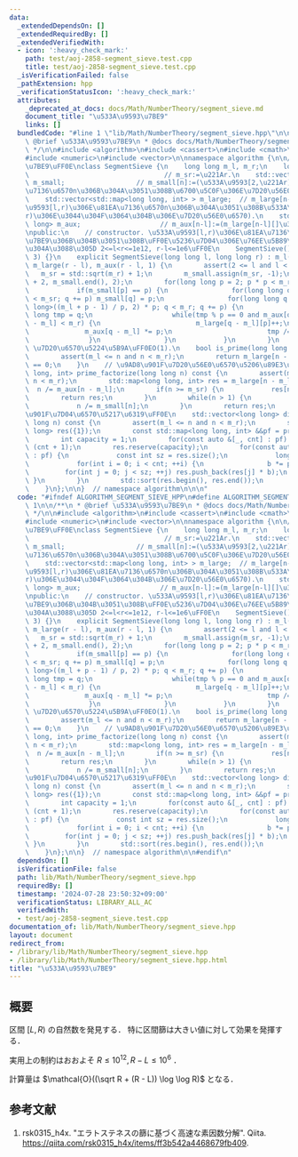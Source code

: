```yaml
---
data:
  _extendedDependsOn: []
  _extendedRequiredBy: []
  _extendedVerifiedWith:
  - icon: ':heavy_check_mark:'
    path: test/aoj-2858-segment_sieve.test.cpp
    title: test/aoj-2858-segment_sieve.test.cpp
  _isVerificationFailed: false
  _pathExtension: hpp
  _verificationStatusIcon: ':heavy_check_mark:'
  attributes:
    _deprecated_at_docs: docs/Math/NumberTheory/segment_sieve.md
    document_title: "\u533A\u9593\u7BE9"
    links: []
  bundledCode: "#line 1 \"lib/Math/NumberTheory/segment_sieve.hpp\"\n\n\n\n/**\n *\
    \ @brief \u533A\u9593\u7BE9\n * @docs docs/Math/NumberTheory/segment_sieve.md\n\
    \ */\n\n#include <algorithm>\n#include <cassert>\n#include <cmath>\n#include <map>\n\
    #include <numeric>\n#include <vector>\n\nnamespace algorithm {\n\n// \u533A\u9593\
    \u7BE9\uFF0E\nclass SegmentSieve {\n    long long m_l, m_r;\n    long long m_sr;\
    \                                  // m_sr:=\u221Ar.\n    std::vector<long long>\
    \ m_small;                  // m_small[n]:=(\u533A\u9593[2,\u221Ar)\u306E\u81EA\
    \u7136\u6570n\u306B\u304A\u3051\u308B\u6700\u5C0F\u306E\u7D20\u56E0\u6570).\n\
    \    std::vector<std::map<long long, int> > m_large;  // m_large[n-l][]:=(\u533A\
    \u9593[l,r)\u306E\u81EA\u7136\u6570n\u306B\u304A\u3051\u308B\u533A\u9593[2,\u221A\
    r)\u306E\u3044\u304F\u3064\u304B\u306E\u7D20\u56E0\u6570).\n    std::vector<long\
    \ long> m_aux;                    // m_aux[n-l]:=(m_large[n-l][]\u306E\u7A4D).\n\
    \npublic:\n    // constructor. \u533A\u9593[l,r)\u306E\u81EA\u7136\u6570\u3092\
    \u7BE9\u306B\u304B\u3051\u308B\uFF0E\u5236\u7D04\u306E\u76EE\u5B89\u306F\u304A\
    \u304A\u3088\u305D 2<=l<r<=1e12, r-l<=1e6\uFF0E\n    SegmentSieve() : SegmentSieve(2,\
    \ 3) {}\n    explicit SegmentSieve(long long l, long long r) : m_l(l), m_r(r),\
    \ m_large(r - l), m_aux(r - l, 1) {\n        assert(2 <= l and l < r);\n     \
    \   m_sr = std::sqrt(m_r) + 1;\n        m_small.assign(m_sr, -1);\n        std::iota(m_small.begin()\
    \ + 2, m_small.end(), 2);\n        for(long long p = 2; p * p < m_r; ++p) {\n\
    \            if(m_small[p] == p) {\n                for(long long q = p * p; q\
    \ < m_sr; q += p) m_small[q] = p;\n                for(long long q = std::max<long\
    \ long>((m_l + p - 1) / p, 2) * p; q < m_r; q += p) {\n                    long\
    \ long tmp = q;\n                    while(tmp % p == 0 and m_aux[q - m_l] * m_aux[q\
    \ - m_l] < m_r) {\n                        m_large[q - m_l][p]++;\n          \
    \              m_aux[q - m_l] *= p;\n                        tmp /= p;\n     \
    \               }\n                }\n            }\n        }\n    }\n\n    //\
    \ \u7D20\u6570\u5224\u5B9A\uFF0EO(1).\n    bool is_prime(long long n) const {\n\
    \        assert(m_l <= n and n < m_r);\n        return m_large[n - m_l].size()\
    \ == 0;\n    }\n    // \u9AD8\u901F\u7D20\u56E0\u6570\u5206\u89E3\uFF0E\n    std::map<long\
    \ long, int> prime_factorize(long long n) const {\n        assert(m_l <= n and\
    \ n < m_r);\n        std::map<long long, int> res = m_large[n - m_l];\n      \
    \  n /= m_aux[n - m_l];\n        if(n >= m_sr) {\n            res[n]++;\n    \
    \        return res;\n        }\n        while(n > 1) {\n            res[m_small[n]]++;\n\
    \            n /= m_small[n];\n        }\n        return res;\n    }\n    // \u9AD8\
    \u901F\u7D04\u6570\u5217\u6319\uFF0E\n    std::vector<long long> divisors(long\
    \ long n) const {\n        assert(m_l <= n and n < m_r);\n        std::vector<long\
    \ long> res({1});\n        const std::map<long long, int> &&pf = prime_factorize(n);\n\
    \        int capacity = 1;\n        for(const auto &[_, cnt] : pf) capacity *=\
    \ (cnt + 1);\n        res.reserve(capacity);\n        for(const auto &[p, cnt]\
    \ : pf) {\n            const int sz = res.size();\n            long long b = 1;\n\
    \            for(int i = 0; i < cnt; ++i) {\n                b *= p;\n       \
    \         for(int j = 0; j < sz; ++j) res.push_back(res[j] * b);\n           \
    \ }\n        }\n        std::sort(res.begin(), res.end());\n        return res;\n\
    \    }\n};\n\n}  // namespace algorithm\n\n\n"
  code: "#ifndef ALGORITHM_SEGMENT_SIEVE_HPP\n#define ALGORITHM_SEGMENT_SIEVE_HPP\
    \ 1\n\n/**\n * @brief \u533A\u9593\u7BE9\n * @docs docs/Math/NumberTheory/segment_sieve.md\n\
    \ */\n\n#include <algorithm>\n#include <cassert>\n#include <cmath>\n#include <map>\n\
    #include <numeric>\n#include <vector>\n\nnamespace algorithm {\n\n// \u533A\u9593\
    \u7BE9\uFF0E\nclass SegmentSieve {\n    long long m_l, m_r;\n    long long m_sr;\
    \                                  // m_sr:=\u221Ar.\n    std::vector<long long>\
    \ m_small;                  // m_small[n]:=(\u533A\u9593[2,\u221Ar)\u306E\u81EA\
    \u7136\u6570n\u306B\u304A\u3051\u308B\u6700\u5C0F\u306E\u7D20\u56E0\u6570).\n\
    \    std::vector<std::map<long long, int> > m_large;  // m_large[n-l][]:=(\u533A\
    \u9593[l,r)\u306E\u81EA\u7136\u6570n\u306B\u304A\u3051\u308B\u533A\u9593[2,\u221A\
    r)\u306E\u3044\u304F\u3064\u304B\u306E\u7D20\u56E0\u6570).\n    std::vector<long\
    \ long> m_aux;                    // m_aux[n-l]:=(m_large[n-l][]\u306E\u7A4D).\n\
    \npublic:\n    // constructor. \u533A\u9593[l,r)\u306E\u81EA\u7136\u6570\u3092\
    \u7BE9\u306B\u304B\u3051\u308B\uFF0E\u5236\u7D04\u306E\u76EE\u5B89\u306F\u304A\
    \u304A\u3088\u305D 2<=l<r<=1e12, r-l<=1e6\uFF0E\n    SegmentSieve() : SegmentSieve(2,\
    \ 3) {}\n    explicit SegmentSieve(long long l, long long r) : m_l(l), m_r(r),\
    \ m_large(r - l), m_aux(r - l, 1) {\n        assert(2 <= l and l < r);\n     \
    \   m_sr = std::sqrt(m_r) + 1;\n        m_small.assign(m_sr, -1);\n        std::iota(m_small.begin()\
    \ + 2, m_small.end(), 2);\n        for(long long p = 2; p * p < m_r; ++p) {\n\
    \            if(m_small[p] == p) {\n                for(long long q = p * p; q\
    \ < m_sr; q += p) m_small[q] = p;\n                for(long long q = std::max<long\
    \ long>((m_l + p - 1) / p, 2) * p; q < m_r; q += p) {\n                    long\
    \ long tmp = q;\n                    while(tmp % p == 0 and m_aux[q - m_l] * m_aux[q\
    \ - m_l] < m_r) {\n                        m_large[q - m_l][p]++;\n          \
    \              m_aux[q - m_l] *= p;\n                        tmp /= p;\n     \
    \               }\n                }\n            }\n        }\n    }\n\n    //\
    \ \u7D20\u6570\u5224\u5B9A\uFF0EO(1).\n    bool is_prime(long long n) const {\n\
    \        assert(m_l <= n and n < m_r);\n        return m_large[n - m_l].size()\
    \ == 0;\n    }\n    // \u9AD8\u901F\u7D20\u56E0\u6570\u5206\u89E3\uFF0E\n    std::map<long\
    \ long, int> prime_factorize(long long n) const {\n        assert(m_l <= n and\
    \ n < m_r);\n        std::map<long long, int> res = m_large[n - m_l];\n      \
    \  n /= m_aux[n - m_l];\n        if(n >= m_sr) {\n            res[n]++;\n    \
    \        return res;\n        }\n        while(n > 1) {\n            res[m_small[n]]++;\n\
    \            n /= m_small[n];\n        }\n        return res;\n    }\n    // \u9AD8\
    \u901F\u7D04\u6570\u5217\u6319\uFF0E\n    std::vector<long long> divisors(long\
    \ long n) const {\n        assert(m_l <= n and n < m_r);\n        std::vector<long\
    \ long> res({1});\n        const std::map<long long, int> &&pf = prime_factorize(n);\n\
    \        int capacity = 1;\n        for(const auto &[_, cnt] : pf) capacity *=\
    \ (cnt + 1);\n        res.reserve(capacity);\n        for(const auto &[p, cnt]\
    \ : pf) {\n            const int sz = res.size();\n            long long b = 1;\n\
    \            for(int i = 0; i < cnt; ++i) {\n                b *= p;\n       \
    \         for(int j = 0; j < sz; ++j) res.push_back(res[j] * b);\n           \
    \ }\n        }\n        std::sort(res.begin(), res.end());\n        return res;\n\
    \    }\n};\n\n}  // namespace algorithm\n\n#endif\n"
  dependsOn: []
  isVerificationFile: false
  path: lib/Math/NumberTheory/segment_sieve.hpp
  requiredBy: []
  timestamp: '2024-07-28 23:50:32+09:00'
  verificationStatus: LIBRARY_ALL_AC
  verifiedWith:
  - test/aoj-2858-segment_sieve.test.cpp
documentation_of: lib/Math/NumberTheory/segment_sieve.hpp
layout: document
redirect_from:
- /library/lib/Math/NumberTheory/segment_sieve.hpp
- /library/lib/Math/NumberTheory/segment_sieve.hpp.html
title: "\u533A\u9593\u7BE9"
---
```

## 概要

区間 $[L,R)$ の自然数を発見する．
特に区間篩は大きい値に対して効果を発揮する．

実用上の制約はおおよそ $R \leq 10^{12}, R - L \leq 10^6$ ．

計算量は $\mathcal{O}((\sqrt R + (R - L)) \log \log R)$ となる．


## 参考文献

1. rsk0315_h4x. "エラトステネスの篩に基づく高速な素因数分解". Qiita. <https://qiita.com/rsk0315_h4x/items/ff3b542a4468679fb409>.
